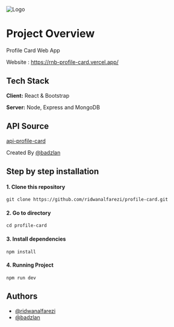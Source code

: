 
![Logo](https://upload.wikimedia.org/wikipedia/commons/thumb/9/94/MERN-logo.png/640px-MERN-logo.png)


# Project Overview

Profile Card Web App

Website : https://rnb-profile-card.vercel.app/



## Tech Stack

**Client:** React & Bootstrap

**Server:** Node, Express and MongoDB




## API Source

[api-profile-card](https://github.com/badzlan/api-profile-card)

Created By [@badzlan](https://www.github.com/badzlan)


## Step by step installation
#### 1. Clone this repository
```
git clone https://github.com/ridwanalfarezi/profile-card.git
```

#### 2. Go to directory 
```
cd profile-card
```

#### 3. Install dependencies 
```
npm install
```

#### 4. Running Project 
```
npm run dev
```


## Authors

- [@ridwanalfarezi](https://www.github.com/ridwanalfarezi)
- [@badzlan](https://www.github.com/badzlan)
